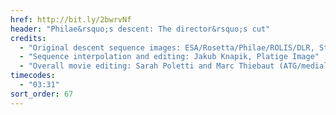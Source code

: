 ```yaml
---
href: http://bit.ly/2bwrvNf
header: "Philae&rsquo;s descent: The director&rsquo;s cut"
credits:
  - "Original descent sequence images: ESA/Rosetta/Philae/ROLIS/DLR, Stefano Mottola"
  - "Sequence interpolation and editing: Jakub Knapik, Platige Image"
  - "Overall movie editing: Sarah Poletti and Marc Thiebaut (ATG/medialab for ESA)"
timecodes:
  - "03:31"
sort_order: 67
---
```

